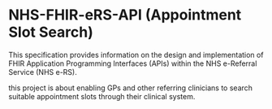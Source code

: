 # NHS-FHIR-eRS-API (Appointment Slot Search)
This specification provides information on the design and implementation of FHIR Application Programming Interfaces (APIs) within the NHS e-Referral Service (NHS e-RS). 

this project is about enabling GPs and other referring clinicians to search suitable appointment slots through their clinical system.
